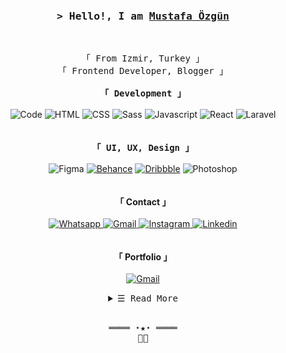 
<br>

<h3 align="center">
        <samp>&gt; Hello!, I am
                <b><a target="_blank" href="https://ozgunmustafa.com/">Mustafa Özgün</a></b>
        </samp>
</h3>
<br>

<p align="center">
        <!-- Organisation  -->
        <samp>
                「 From Izmir, Turkey 」
                <br>
                「 Frontend Developer, Blogger 」
                <br>
                <br>
        </samp>
         <samp>
               <b>「 Development 」</b>
                <br>
                <br>
        </samp>
        <!-- Programming Languages -->
        <img alt="Code" src="https://img.shields.io/badge/-code-000000?style=flat-square&logo=Plex&logoColor=white">
        <img alt="HTML" src="https://img.shields.io/badge/-HTML-E34F26?style=flat-square&logo=HTML5&logoColor=white">
        <img alt="CSS" src="https://img.shields.io/badge/-CSS-1572B6?style=flat-square&logo=CSS3&logoColor=white">
        <img alt="Sass" src="https://img.shields.io/badge/-Sass-CF649A?style=flat-square&logo=Sass&logoColor=white">
        <img alt="Javascript" src="https://img.shields.io/badge/-JavaScript-F7DF1E?style=flat-square&logo=JavaScript&logoColor=black">
        <img alt="React" src="https://img.shields.io/badge/-React-61dafb?style=flat-square&logo=React&logoColor=black">
        <img alt="Laravel" src="https://img.shields.io/badge/-Laravel-FF2D20?style=flat-square&logo=Laravel&logoColor=white">
        <br><br><br>
        <samp>
               <b>「 UI, UX, Design 」</b> 
                <br><br>
        </samp>
        <!-- Programming Languages -->
        <img alt="Figma" src="https://img.shields.io/badge/-Figma-000000?style=flat-square&logo=Figma&logoColor=white">
         <a href="https://www.behance.net/ozgunmustafa" target="_blank"><img alt="Behance" src="https://img.shields.io/badge/-Behance-0057ff?style=flat-square&logo=Behance&logoColor=white"></a>
         <a href="https://www.dribbble.com/ozgunmustafa" target="_blank"><img alt="Dribbble" src="https://img.shields.io/badge/-Dribbble-ea4c89?style=flat-square&logo=Dribbble&logoColor=white"></a>
        <img alt="Photoshop" src="https://img.shields.io/badge/-Photoshop-001D34?style=flat-square&logo=Photoshop&logoColor=2FA3F7">
        <br><br><br>
               <b>「 Contact 」</b> 
                <br><br>
        </samp>
        <!-- Programming Languages -->
        <a href="https://wa.me/905073861125?text=Hello" target="_blank"><img alt="Whatsapp"
                src="https://img.shields.io/badge/-Whatsapp-25D366?style=flat-square&logo=Whatsapp&logoColor=white">
        </a>
        <a href="mailto:ozzgunmustafa@gmail.com" target="_blank"><img alt="Gmail"
                src="https://img.shields.io/badge/-Gmail-EA4335?style=flat-square&logo=Gmail&logoColor=white">
        </a>
        <!-- Instagram -->
        <a href="https://www.instagram.com/ozzgunmustafa/" target="_blank"><img alt="Instagram"
                src="https://img.shields.io/badge/-Instagram-E4405F?style=flat-square&logo=Instagram&logoColor=white">
        </a>
        <!-- Linkedin -->
        <a href="https://www.linkedin.com/in/ozgunmustafa/" target="_blank"><img alt="Linkedin"
                src="https://img.shields.io/badge/-Linkedin-0A66C2?style=flat-square&logo=Linkedin&logoColor=white">
        </a>
        <br><br><br>
               <b>「 Portfolio 」</b> 
                <br><br>
        </samp>
        <!-- Programming Languages -->
        <a href="https://cv.ozgunmustafa.com/works" target="_blank"><img alt="Gmail"
                src="https://img.shields.io/badge/Click%20for%20Visit%20My%20Portfolio-008090">
        </a>

</p>

<!-- Details Section-->
<details align="center">
    <summary> <samp>&#9776; Read More</samp></summary>
    <p align="center">
        <img align="center" src="https://github-readme-stats.vercel.app/api/top-langs/?username=ozgunmustafa&theme=default"style="display:block" />
        <br>
    </p>
</details>
<br>

<!-- Footer -->
<samp>
    <p align="center">
        ════ ⋆★⋆ ════
        <br>
        👨‍💻
    </p>
</samp>

